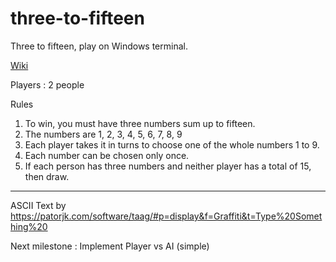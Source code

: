 # three-to-fifteen
Three to fifteen, play on Windows terminal.

[Wiki](https://en.wikipedia.org/wiki/Number_Scrabble)

Players : 2 people

Rules
1. To win, you must have three numbers sum up to fifteen.
2. The numbers are 1, 2, 3, 4, 5, 6, 7, 8, 9
3. Each player takes it in turns to choose one of the whole numbers 1 to 9.
4. Each number can be chosen only once.
5. If each person has three numbers and neither player has a total of 15, then draw.
-----------------------------------------------------------------------------------------------------

ASCII Text by https://patorjk.com/software/taag/#p=display&f=Graffiti&t=Type%20Something%20

Next milestone : Implement Player vs AI (simple)
